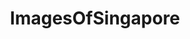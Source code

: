 ---
title: ImagesOfSingapore
crosslinks:
- singapore
- pics
- imagesofnetwork
- formula1
- itookapicture
- mildlyinteresting
- CityPorn
- travel
- funny
- analog
- F1Porn
- panoramatravel
- EarthPorn
- OldSchoolCool
- whatsthisplant
- MilitaryPorn
- ArchitecturePorn
- tattoos
- food
- RoomPorn
---
